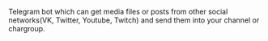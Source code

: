 Telegram bot which can get media files or posts from other social networks(VK, Twitter, Youtube, Twitch) and send them into your channel or chargroup. 
